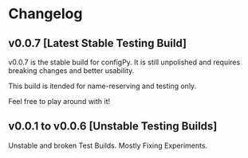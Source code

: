 # Changelog

## v0.0.7 [Latest Stable Testing Build]

v0.0.7 is the stable build for configPy. It is still unpolished and requires breaking changes and better usability. 

This build is itended for name-reserving and testing only.

Feel free to play around with it!

## v0.0.1 to v0.0.6 [Unstable Testing Builds]

Unstable and broken Test Builds. Mostly Fixing Experiments.
